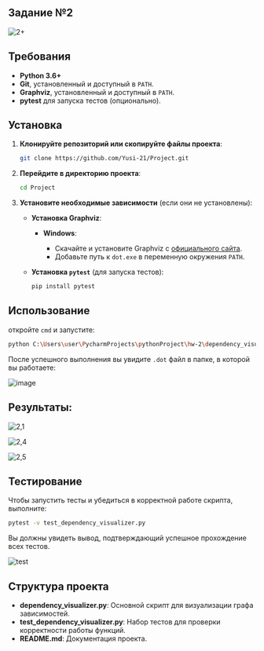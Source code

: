 ## Задание №2
![2+](https://github.com/user-attachments/assets/ed61ced6-dfeb-4ac9-9b0b-ae3287e43c39)

## Требования

- **Python 3.6+**
- **Git**, установленный и доступный в `PATH`.
- **Graphviz**, установленный и доступный в `PATH`.
- **pytest** для запуска тестов (опционально).

## Установка

1. **Клонируйте репозиторий или скопируйте файлы проекта**:

   ```bash
   git clone https://github.com/Yusi-21/Project.git
   ```

2. **Перейдите в директорию проекта**:

   ```bash
   cd Project
   ```

3. **Установите необходимые зависимости** (если они не установлены):

   - **Установка Graphviz**:
     - **Windows**:

       - Скачайте и установите Graphviz с [официального сайта](https://graphviz.org/download/).
       - Добавьте путь к `dot.exe` в переменную окружения `PATH`.

   - **Установка `pytest`** (для запуска тестов):

     ```bash
     pip install pytest
     ```

## Использование

откройте `cmd` и запустите:

```bash
python C:\Users\user\PycharmProjects\pythonProject\hw-2\dependency_visualizer.py -p C:\Users\user\Graphviz\bin\dot -n curl -o curl_dependencies.dot -u http://archive.ubuntu.com/ubuntu/dists/focal/main/binary-amd64/
```

После успешного выполнения вы увидите `.dot` файл в папке, в которой вы работаете:

![image](https://github.com/user-attachments/assets/d036148e-0a57-45b1-9db0-4571494e5096)

## Результаты:

![2,1](https://github.com/user-attachments/assets/16d5967c-8ce6-4e94-9bd9-28612094a7b0)

![2,4](https://github.com/user-attachments/assets/24b784f8-4eab-4bb2-ab21-a75ef46c4921)

![2,5](https://github.com/user-attachments/assets/4f664fc3-3b08-42f4-bf52-26d3b59b2157)

## Тестирование

Чтобы запустить тесты и убедиться в корректной работе скрипта, выполните:

```bash
pytest -v test_dependency_visualizer.py
```

Вы должны увидеть вывод, подтверждающий успешное прохождение всех тестов.

![test](https://github.com/user-attachments/assets/477a5dce-01f7-424b-aa74-7bb296641f3b)

## Структура проекта

- **dependency_visualizer.py**: Основной скрипт для визуализации графа зависимостей.
- **test_dependency_visualizer.py**: Набор тестов для проверки корректности работы функций.
- **README.md**: Документация проекта.
